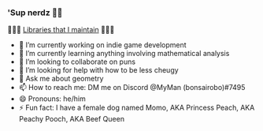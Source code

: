 ### 'Sup nerdz 👋🤓

🦀🦀🦀 [Libraries that I maintain](https://github.com/stars/bonsairobo/lists/my-stack) 🦀🦀🦀

- 🔭 I’m currently working on indie game development
- 🌱 I’m currently learning anything involving mathematical analysis
- 👯 I’m looking to collaborate on puns
- 🤔 I’m looking for help with how to be less cheugy
- 💬 Ask me about geometry
- 📫 How to reach me: DM me on Discord @MyMan (bonsairobo)#7495
- 😄 Pronouns: he/him
- ⚡ Fun fact: I have a female dog named Momo, AKA Princess Peach, AKA Peachy Pooch, AKA Beef Queen
